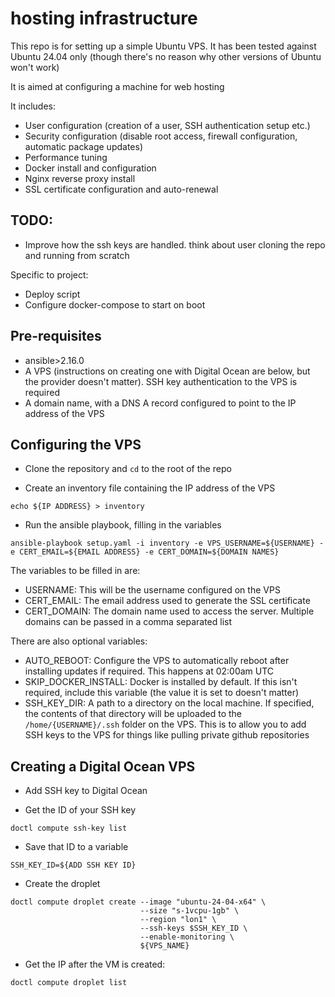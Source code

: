 # hosting infrastructure

This repo is for setting up a simple Ubuntu VPS. It has been tested against Ubuntu 24.04 only (though there's no reason why other versions of Ubuntu won't work)

It is aimed at configuring a machine for web hosting

It includes:
- User configuration (creation of a user, SSH authentication setup etc.)
- Security configuration (disable root access, firewall configuration, automatic package updates)
- Performance tuning 
- Docker install and configuration
- Nginx reverse proxy install
- SSL certificate configuration and auto-renewal

## TODO:

- Improve how the ssh keys are handled. think about user cloning the repo and running from scratch

Specific to project:
- Deploy script
- Configure docker-compose to start on boot

## Pre-requisites

- ansible>2.16.0
- A VPS (instructions on creating one with Digital Ocean are below, but the provider doesn't matter). SSH key authentication to the VPS is required
- A domain name, with a DNS A record configured to point to the IP address of the VPS

## Configuring the VPS

- Clone the repository and `cd` to the root of the repo

- Create an inventory file containing the IP address of the VPS
```
echo ${IP ADDRESS} > inventory
```

- Run the ansible playbook, filling in the variables
```
ansible-playbook setup.yaml -i inventory -e VPS_USERNAME=${USERNAME} -e CERT_EMAIL=${EMAIL ADDRESS} -e CERT_DOMAIN=${DOMAIN NAMES}
```
The variables to be filled in are:
- USERNAME: This will be the username configured on the VPS
- CERT_EMAIL: The email address used to generate the SSL certificate
- CERT_DOMAIN: The domain name used to access the server. Multiple domains can be passed in a comma separated list

There are also optional variables:
- AUTO_REBOOT: Configure the VPS to automatically reboot after installing updates if required. This happens at 02:00am UTC
- SKIP_DOCKER_INSTALL: Docker is installed by default. If this isn't required, include this variable (the value it is set to doesn't matter)
- SSH_KEY_DIR: A path to a directory on the local machine. If specified, the contents of that directory will be uploaded to the `/home/{USERNAME}/.ssh` folder on the VPS. This is to allow you to add SSH keys to the VPS for things like pulling private github repositories


## Creating a Digital Ocean VPS 

- Add SSH key to Digital Ocean

- Get the ID of your SSH key
```
doctl compute ssh-key list
```

- Save that ID to a variable
```
SSH_KEY_ID=${ADD SSH KEY ID}
```

- Create the droplet
```
doctl compute droplet create --image "ubuntu-24-04-x64" \
                             --size "s-1vcpu-1gb" \
                             --region "lon1" \
                             --ssh-keys $SSH_KEY_ID \
                             --enable-monitoring \
                             ${VPS_NAME}
```

- Get the IP after the VM is created:
```
doctl compute droplet list
```

